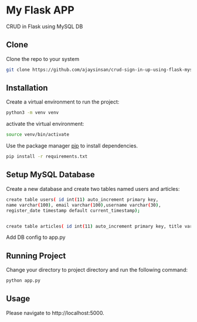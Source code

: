 # My Flask APP

 CRUD in Flask using MySQL DB

## Clone

Clone the repo to your system

```bash
git clone https://github.com/ajaysinsan/crud-sign-in-up-using-flask-mysql.git
```

## Installation

Create a virtual environment to run the project:

```bash
python3 -m venv venv
```


activate the virtual environment:

```bash
source venv/bin/activate
```

Use the package manager [pip](https://pip.pypa.io/en/stable/) to install dependencies.

```bash
pip install -r requirements.txt
```


## Setup MySQL Database

Create a new database and create two tables named users and articles:

```bash
create table users( id int(11) auto_increment primary key,
name varchar(100), email varchar(100),username varchar(30),
register_date timestamp default current_timestamp);


create table articles( id int(11) auto_increment primary key, title varchar(255), author varchar(100), content text, created_at timestamp default current_timestamp);
```

Add DB config to app.py

## Running Project

Change your directory to project directory and run the following command:

```python
python app.py 
```

## Usage
Please navigate to http://localhost:5000.
